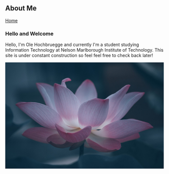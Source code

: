 ## About Me
[Home](README.md)

### Hello and Welcome

Hello, I'm Ole Hochbruegge and currently I'm a student studying Information Technology at Nelson Marlborough Institute of Technology. This site is under constant construction so feel feel free to check back later!

![alt](./assets/lotus.jpg)
